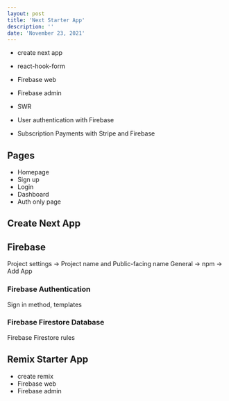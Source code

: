 ```yaml
---
layout: post
title: 'Next Starter App'
description: ''
date: 'November 23, 2021'
---
```


- create next app
- react-hook-form
- Firebase web
- Firebase admin
- SWR

- User authentication with Firebase
- Subscription Payments with Stripe and Firebase

## Pages
- Homepage
- Sign up
- Login
- Dashboard
- Auth only page

## Create Next App

## Firebase
Project settings -> Project name and Public-facing name
General -> npm -> Add App


### Firebase Authentication
Sign in method, templates

### Firebase Firestore Database
Firebase Firestore rules

## Remix Starter App
- create remix
- Firebase web
- Firebase admin
